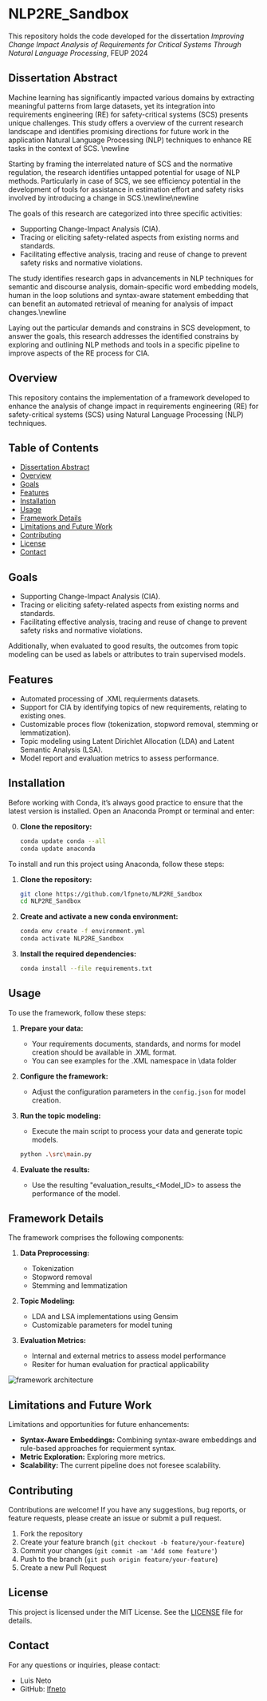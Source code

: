 # NLP2RE_Sandbox

This repository holds the code developed for the dissertation *Improving Change Impact Analysis of Requirements for Critical Systems Through Natural Language Processing*, FEUP 2024

## Dissertation Abstract

Machine learning has significantly impacted various domains by extracting meaningful patterns from large datasets, yet its integration into requirements engineering (RE) for safety-critical systems (SCS) presents unique challenges. This study offers a overview of the current research landscape and identifies promising directions for future work in the application Natural Language Processing (NLP) techniques to enhance RE tasks in the context of SCS. \newline

Starting by framing the interrelated nature of SCS  and the normative regulation, the research identifies untapped potential for usage of NLP methods. Particularly in case of SCS, we see efficiency potential in the development of tools for assistance in estimation effort and safety risks involved by introducing a change in SCS.\newline\newline

The goals of this research are categorized into three specific activities:

- Supporting Change-Impact Analysis (CIA).
- Tracing or eliciting safety-related aspects from existing norms and standards.
- Facilitating effective analysis, tracing and reuse of change to prevent safety risks and normative violations.

The study identifies research gaps in advancements in NLP techniques for semantic and discourse analysis, domain-specific word embedding models, human in the loop solutions and syntax-aware statement embedding that can benefit an automated retrieval of meaning for analysis of impact changes.\newline

Laying out the particular demands and constrains in SCS development, to answer the goals, this research addresses the identified constrains by exploring and outlining  NLP methods and tools in a specific pipeline to improve aspects of the RE process for CIA.

## Overview

This repository contains the implementation of a framework developed to enhance the analysis of change impact in requirements engineering (RE) for safety-critical systems (SCS) using Natural Language Processing (NLP) techniques.

## Table of Contents

- [Dissertation Abstract](#dissertation-abstract)
- [Overview](#overview)
- [Goals](#goals)
- [Features](#features)
- [Installation](#installation)
- [Usage](#usage)
- [Framework Details](#framework-details)
- [Limitations and Future Work](#limitations-and-future-work)
- [Contributing](#contributing)
- [License](#license)
- [Contact](#contact)

## Goals

- Supporting Change-Impact Analysis (CIA).
- Tracing or eliciting safety-related aspects from existing norms and standards.
- Facilitating effective analysis, tracing and reuse of change to prevent safety risks and normative violations.

Additionally, when evaluated to good results, the outcomes from topic modeling can be used as labels or attributes to train supervised models.

## Features

- Automated processing of .XML requierments datasets.
- Support for CIA by identifying topics of new requirements, relating to existing ones.
- Customizable proces flow (tokenization, stopword removal, stemming or lemmatization).
- Topic modeling using Latent Dirichlet Allocation (LDA) and Latent Semantic Analysis (LSA).
- Model report and evaluation metrics to assess performance.

## Installation

Before working with Conda, it’s always good practice to ensure that the latest version is installed. Open an Anaconda Prompt or terminal and enter:

0. **Clone the repository:**

    ```bash
    conda update conda --all
    conda update anaconda

To install and run this project using Anaconda, follow these steps:

1. **Clone the repository:**

    ```bash
    git clone https://github.com/lfpneto/NLP2RE_Sandbox
    cd NLP2RE_Sandbox
    ```

2. **Create and activate a new conda environment:**

    ```bash
    conda env create -f environment.yml
    conda activate NLP2RE_Sandbox
    ```

3. **Install the required dependencies:**

    ```bash
    conda install --file requirements.txt
    ```

## Usage

To use the framework, follow these steps:

1. **Prepare your data:**
   - Your requirements documents, standards, and norms for model creation should be available in .XML format.
   - You can see examples for the .XML namespace in \data folder

2. **Configure the framework:**
   - Adjust the configuration parameters in the `config.json` for model creation.

3. **Run the topic modeling:**
   - Execute the main script to process your data and generate topic models.

    ```bash
    python .\src\main.py
    ```

4. **Evaluate the results:**
   - Use the resulting "evaluation_results_<Model_ID> to assess the performance of the model.

## Framework Details

The framework comprises the following components:

1. **Data Preprocessing:**
   - Tokenization
   - Stopword removal
   - Stemming and lemmatization

2. **Topic Modeling:**
   - LDA and LSA implementations using Gensim
   - Customizable parameters for model tuning

3. **Evaluation Metrics:**
   - Internal and external metrics to assess model performance
   - Resiter for human evaluation for practical applicability

![framework architecture](out\architecture\architecture.png)

## Limitations and Future Work

Limitations and opportunities for future enhancements:

- **Syntax-Aware Embeddings:** Combining syntax-aware embeddings and rule-based approaches for requierment syntax.
- **Metric Exploration:** Exploring more metrics.
- **Scalability:** The current pipeline does not foresee scalability.

## Contributing

Contributions are welcome! If you have any suggestions, bug reports, or feature requests, please create an issue or submit a pull request.

1. Fork the repository
2. Create your feature branch (`git checkout -b feature/your-feature`)
3. Commit your changes (`git commit -am 'Add some feature'`)
4. Push to the branch (`git push origin feature/your-feature`)
5. Create a new Pull Request

## License

This project is licensed under the MIT License. See the [LICENSE](LICENSE) file for details.

## Contact

For any questions or inquiries, please contact:

- Luis Neto
- GitHub: [lfneto](https://github.com/lfpneto)
